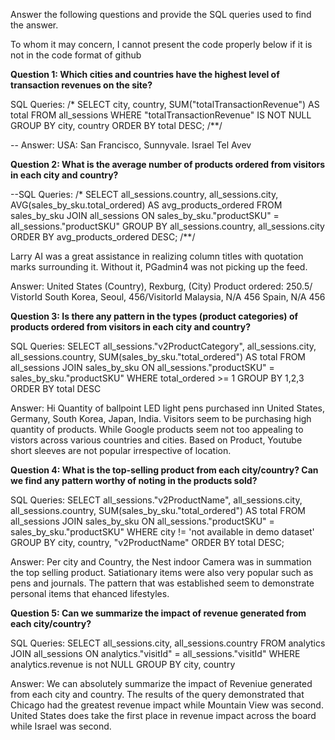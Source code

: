Answer the following questions and provide the SQL queries used to find the answer.

To whom it may concern, I cannot present the code properly below if it is not in the code format of github
    
**Question 1: Which cities and countries have the highest level of transaction revenues on the site?**


SQL Queries:
/*
SELECT city, country, SUM("totalTransactionRevenue") AS total
    FROM all_sessions
    WHERE "totalTransactionRevenue" IS NOT NULL
    GROUP BY city, country
    ORDER BY total DESC;
/**/

-- Answer: USA: San Francisco, Sunnyvale. Israel Tel Avev

**Question 2: What is the average number of products ordered from visitors in each city and country?**


--SQL Queries:
/*
SELECT 
    all_sessions.country, 
    all_sessions.city,  
    AVG(sales_by_sku.total_ordered) AS avg_products_ordered
FROM 
    sales_by_sku
JOIN 
    all_sessions ON sales_by_sku."productSKU" = all_sessions."productSKU"
GROUP BY 
    all_sessions.country, 
    all_sessions.city 
ORDER BY 
    avg_products_ordered DESC;
/**/


Larry AI was a great assistance in realizing column titles with quotation marks surrounding it. Without it, PGadmin4 was not picking up the feed. 

Answer: United States (Country), Rexburg, (City) Product ordered: 250.5/ VistorId
        South Korea, Seoul, 456/VisitorId
        Malaysia, N/A 456
        Spain, N/A 456

**Question 3: Is there any pattern in the types (product categories) of products ordered from visitors in each city and country?**


SQL Queries:
SELECT all_sessions."v2ProductCategory", all_sessions.city, all_sessions.country, SUM(sales_by_sku."total_ordered") AS total
    FROM all_sessions
	JOIN sales_by_sku ON all_sessions."productSKU" = sales_by_sku."productSKU"
	WHERE total_ordered >= 1
	GROUP BY 1,2,3
	ORDER BY total DESC


Answer: Hi Quantity of ballpoint LED light pens purchased inn United States, Germany, South Korea, Japan, India. Visitors seem to be purchasing high quantity of products. While Google products seem not too appealing to vistors across various countries and cities. Based on Product, Youtube short sleeves are not popular irrespective of location. 



**Question 4: What is the top-selling product from each city/country? Can we find any pattern worthy of noting in the products sold?**


SQL Queries:
SELECT all_sessions."v2ProductName", all_sessions.city, all_sessions.country, SUM(sales_by_sku."total_ordered") AS total
	FROM all_sessions
	JOIN sales_by_sku ON all_sessions."productSKU" = sales_by_sku."productSKU"
	WHERE city != 'not available in demo dataset'
	GROUP BY city, country, "v2ProductName"
	ORDER BY total DESC;

Answer: Per city and Country, the Nest indoor Camera was in summation the top selling product. Satiationary items were also very popular such as pens and journals. The pattern that was established seem to demonstrate personal items that ehanced lifestyles. 




**Question 5: Can we summarize the impact of revenue generated from each city/country?**

SQL Queries:
SELECT all_sessions.city, all_sessions.country FROM analytics 
	JOIN all_sessions ON analytics."visitId" = all_sessions."visitId"
	WHERE analytics.revenue is not NULL
	GROUP BY city, country


Answer: We can absolutely summarize the impact of Reveniue generated from each city and country. The results of the query demonstrated that Chicago had the greatest revenue impact while Mountain View was second. United States does take the first place in revenue impact across the board while Israel was second.







